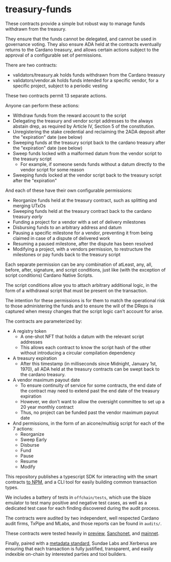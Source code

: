 # treasury-funds

These contracts provide a simple but robust way to manage funds withdrawn from the treasury.

They ensure that the funds cannot be delegated, and cannot be used in governance voting. They also ensure ADA held at the contracts eventually returns to the Cardano treasury, and allows certain actions subject to the approval of a configurable set of permissions.

There are two contracts:

- validators/treasury.ak holds funds withdrawn from the Cardano treasury
- validators/vendor.ak holds funds intended for a specific vendor, for a specific project, subject to a periodic vesting

These two contracts permit 13 separate actions.

Anyone can perform these actions:

- Withdraw funds from the reward account to the script
- Delegating the treasury and vendor script addresses to the always abstain drep, as required by Article IV, Section 5 of the constitution.
- Unregistering the stake credential and reclaiming the 2ADA deposit after the "expiration" date (see below)
- Sweeping funds at the treasury script back to the cardano treasury after the "expiration" date (see below)
- Sweep funds locked with a malformed datum from the vendor script to the treasury script
  - For example, if someone sends funds without a datum directly to the vendor script for some reason
- Sweeping funds locked at the vendor script back to the treasury script after the "expiration"

And each of these have their own configurable permissions:

- Reorganize funds held at the treasury contract, such as splitting and merging UTxOs
- Sweeping funds held at the treasury contract back to the cardano treasury _early_
- Funding a project for a vendor with a set of delivery milestones
- Disbursing funds to an arbitrary address and datum
- Pausing a specific milestone for a vendor, preventing it from being claimed in case of a dispute of delivered work
- Resuming a paused milestone, after the dispute has been resolved
- Modifying a project, with a vendors permission, to restructure the milestones or pay funds back to the treasury script

Each separate permission can be any combination of atLeast, any, all, before, after, signature, and script conditions, just like (with the exception of script conditions) Cardano Native Scripts.

The script conditions allow you to attach arbitrary additional logic, in the form of a withdrawal script that must be present on the transaction.

The intention for these permissions is for them to match the operational risk to those administering the funds and to ensure the will of the DReps is captured when messy changes that the script logic can't account for arise.

The contracts are parameterized by:

- A registry token
  - A one-shot NFT that holds a datum with the relevant script addresses
  - This allows each contract to know the script hash of the other without introducing a circular compilation dependency
- A treasury expiration
  - After this timestamp (in milliseconds since Midnight, January 1st, 1970), all ADA held at the treasury contracts can be swept back to the cardano treasury.
- A vendor maximum payout date
  - To ensure continuity of service for some contracts, the end date of the contract may need to extend past the end date of the treasury expiration
  - However, we don't want to allow the oversight committee to set up a 20 year monthly contract
  - Thus, no project can be funded past the vendor maximum payout date
- And permissions, in the form of an aicone/multisig script for each of the 7 actions:
  - Reorganize
  - Sweep Early
  - Disburse
  - Fund
  - Pause
  - Resume
  - Modify

This repository publishes a typescript SDK for interacting with the smart contracts [to NPM](https://www.npmjs.com/package/@sundaeswap/treasury-funds), and a CLI tool for easily building common transaction types.

We includes a battery of tests in `offchain/tests`, which use the blaze emulator to test many positive and negative test cases, as well as a dedicated test case for each finding discovered during the audit process.

The contracts were audited by two independent, well respected Cardano audit firms, TxPipe and MLabs, and those reports can be found in `audits/`.

These contracts were tested heavily in [preview](https://preview.cexplorer.io/tx/58241ae6e6844ca75a5306d4036db72ebf0a4665c66f1045aae48541b81d3bde), [Sanchonet](https://sancho.cardanoconnect.io/govern/gov_action_proposal/35), and [mainnet](https://cardanoscan.io/address/addr1x88kv96gv4684srqdr4zfwvhnz3jvtjn7628nt70efjvcl70vct5set50tqxq682yjue0x9rych98a550xhuljnye3lsjdxkrp).

Finally, paired with a [metadata standard](./offchain/src/metadata/spec.md), Sundae Labs and Xerberus are ensuring that each transaction is fully justified, transparent, and easily indexible on-chain by interested parties and tool builders.
